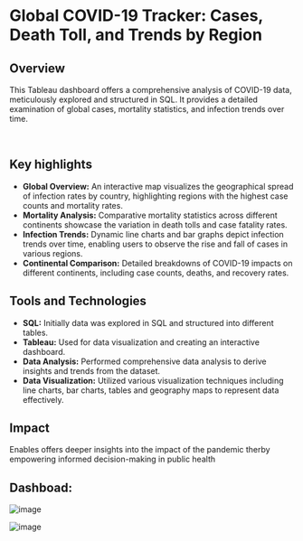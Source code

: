 # Global COVID-19 Tracker: Cases, Death Toll, and Trends by Region

## Overview
This Tableau dashboard offers a comprehensive analysis of COVID-19 data, meticulously explored and structured in SQL. It provides a detailed examination of global cases, mortality statistics, and infection trends over time.

​
## Key highlights
- **Global Overview:** An interactive map visualizes the geographical spread of infection rates by country, highlighting regions with the highest case counts and mortality rates.
- **Mortality Analysis:** Comparative mortality statistics across different continents showcase the variation in death tolls and case fatality rates.
- **Infection Trends:** Dynamic line charts and bar graphs depict infection trends over time, enabling users to observe the rise and fall of cases in various regions.
- **Continental Comparison:** Detailed breakdowns of COVID-19 impacts on different continents, including case counts, deaths, and recovery rates.


## Tools and Technologies
- **SQL:** Initially data was explored in SQL and structured into different tables.
- **Tableau:** Used for data visualization and creating an interactive dashboard.
- **Data Analysis:** Performed comprehensive data analysis to derive insights and trends from the dataset.
- **Data Visualization:** Utilized various visualization techniques including line charts, bar charts, tables and geography maps to represent data effectively.

## Impact

Enables offers deeper insights into the impact of the pandemic therby empowering informed decision-making in public health




## Dashboad:

![image](https://github.com/Rakesh-Seenu/PowerBI_Projects/assets/126412041/8a0d8328-8f3e-465e-b9b2-0e90e05bf12e)


![image]()


